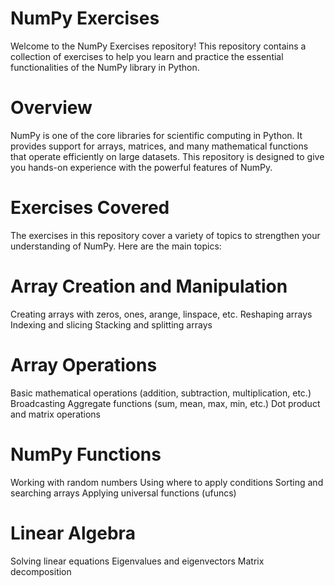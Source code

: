 # NumPy Exercises
Welcome to the NumPy Exercises repository! This repository contains a collection of exercises to help you learn and practice the essential functionalities of the NumPy library in Python.

# Overview
NumPy is one of the core libraries for scientific computing in Python. It provides support for arrays, matrices, and many mathematical functions that operate efficiently on large datasets. This repository is designed to give you hands-on experience with the powerful features of NumPy.

# Exercises Covered
The exercises in this repository cover a variety of topics to strengthen your understanding of NumPy. Here are the main topics:

# Array Creation and Manipulation
Creating arrays with zeros, ones, arange, linspace, etc.
Reshaping arrays
Indexing and slicing
Stacking and splitting arrays
# Array Operations
Basic mathematical operations (addition, subtraction, multiplication, etc.)
Broadcasting
Aggregate functions (sum, mean, max, min, etc.)
Dot product and matrix operations
# NumPy Functions
Working with random numbers
Using where to apply conditions
Sorting and searching arrays
Applying universal functions (ufuncs)
# Linear Algebra
Solving linear equations
Eigenvalues and eigenvectors
Matrix decomposition
